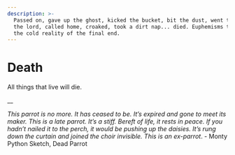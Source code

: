 ```yaml
---
description: >-
  Passed on, gave up the ghost, kicked the bucket, bit the dust, went to be with
  the lord, called home, croaked, took a dirt nap... died. Euphemisms to avoid
  the cold reality of the final end.
---
```


# Death

All things that live will die.&#x20;

__

_This parrot is no more. It has ceased to be. It’s expired and gone to meet its maker. This is a late parrot. It’s a stiff. Bereft of life, it rests in peace. If you hadn’t nailed it to the perch, it would be pushing up the daisies. It’s rung down the curtain and joined the choir invisible. This is an ex-parrot_. - Monty Python Sketch, Dead Parrot &#x20;

